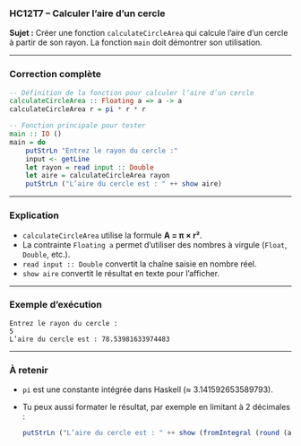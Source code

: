 ### **HC12T7 – Calculer l’aire d’un cercle**

**Sujet :**
Créer une fonction `calculateCircleArea` qui calcule l’aire d’un cercle à partir de son rayon.
La fonction `main` doit démontrer son utilisation.

---

###  **Correction complète**

```haskell
-- Définition de la fonction pour calculer l’aire d’un cercle
calculateCircleArea :: Floating a => a -> a
calculateCircleArea r = pi * r * r

-- Fonction principale pour tester
main :: IO ()
main = do
    putStrLn "Entrez le rayon du cercle :"
    input <- getLine
    let rayon = read input :: Double
    let aire = calculateCircleArea rayon
    putStrLn ("L’aire du cercle est : " ++ show aire)
```

---

###  **Explication**

* `calculateCircleArea` utilise la formule **A = π × r²**.
* La contrainte `Floating a` permet d’utiliser des nombres à virgule (`Float`, `Double`, etc.).
* `read input :: Double` convertit la chaîne saisie en nombre réel.
* `show aire` convertit le résultat en texte pour l’afficher.

---

###  **Exemple d’exécution**

```
Entrez le rayon du cercle :
5
L’aire du cercle est : 78.53981633974483
```

---

###  **À retenir**

* `pi` est une constante intégrée dans Haskell (≈ 3.141592653589793).
* Tu peux aussi formater le résultat, par exemple en limitant à 2 décimales :

  ```haskell
  putStrLn ("L’aire du cercle est : " ++ show (fromIntegral (round (aire * 100)) / 100))
  ```
